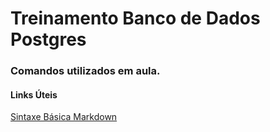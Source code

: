 # Treinamento Banco de Dados Postgres
### Comandos utilizados em aula.
#### Links Úteis
[Sintaxe Básica Markdown](https://www.markdownguide.org/basic-syntax/)
